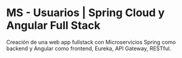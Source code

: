 # MS - Usuarios | Spring Cloud y Angular Full Stack
Creación de una web app fullstack con Microservicios Spring como backend y Angular como frontend, Eureka, API Gateway, RESTful.

